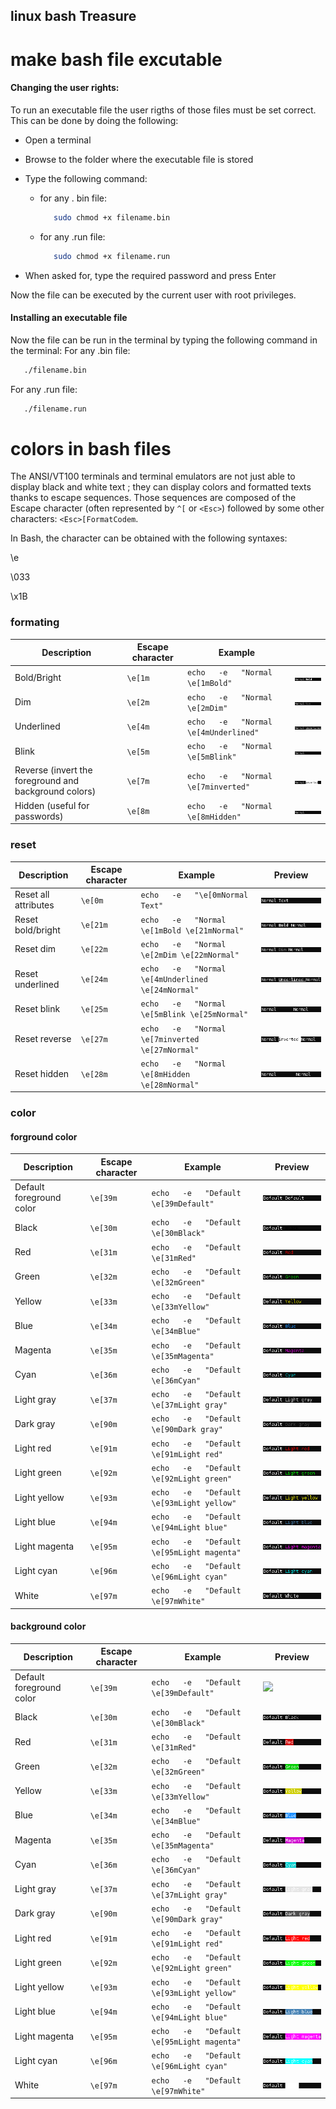 linux bash Treasure
---

# make bash file excutable

#### Changing the user rights:
To run an executable file the user rigths of those files must be set correct. This can be done by doing the following:

 - Open a terminal
 - Browse to the folder where the executable file is stored
 - Type the following command:
   - for any . bin file: 
     ```bash
        sudo chmod +x filename.bin
     ```
   - for any .run file: 
     ```bash
        sudo chmod +x filename.run
     ```
     
 - When asked for, type the required password and press Enter

Now the file can be executed by the current user with root privileges.

#### Installing an executable file
Now the file can be run in the terminal by typing the following command in the terminal:
For any .bin file: 
  ```bash
     ./filename.bin
  ```
For any .run file: 
  ```bash
     ./filename.run
  ```

# colors in bash files

The ANSI/VT100 terminals and terminal emulators are not just able to display black and white text ; they can display colors and formatted texts thanks to escape sequences. Those sequences are composed of the Escape character (often represented by ```^[``` or ```<Esc>```) followed by some other characters: ```<Esc>[FormatCodem```.

In Bash, the <Esc> character can be obtained with the following syntaxes:

\e

\033

\x1B

### formating 
  
| Description                                           | Escape character | Example                                    |     |
|-------------------------------------------------------|------------------|--------------------------------------------|-----|
| Bold/Bright                                           |```\e[1m```| ```echo   -e   "Normal \e[1mBold"```       | ![](linux-bash/pic/linux-bash-bold.png) |
| Dim                                                   |```\e[2m```| ```echo   -e   "Normal \e[2mDim"```        | ![](linux-bash/pic/linux-bash-dim.png)    |
| Underlined                                            |```\e[4m```| ```echo   -e   "Normal \e[4mUnderlined"``` | ![](linux-bash/pic/linux-bash-underline.png)    |
| Blink                                                 |```\e[5m```| ```echo   -e   "Normal \e[5mBlink"```      | ![](linux-bash/pic/linux-bash-blink.gif)    |
| Reverse (invert the foreground and background colors) |```\e[7m```| ```echo   -e   "Normal \e[7minverted"```   | ![](linux-bash/pic/linux-bash-reverse.png)    |
| Hidden (useful for passwords)                         |```\e[8m```| ```echo   -e   "Normal \e[8mHidden"```     | ![](linux-bash/pic/linux-bash-hidden.png)   |


### reset 

| Description          | Escape character | Example                                                 | Preview |
|----------------------|------------------|---------------------------------------------------------|---------|
| Reset all attributes |```\e[0m```| ```echo   -e   "\e[0mNormal Text"```                    | ![](linux-bash/pic/linux-bash-reset.png)        |
| Reset bold/bright    |```\e[21m```| ```echo   -e   "Normal \e[1mBold \e[21mNormal"```       | ![](linux-bash/pic/linux-bash-reset-bold.png)        |
| Reset dim            |```\e[22m```| ```echo   -e   "Normal \e[2mDim \e[22mNormal"```        | ![](linux-bash/pic/linux-bash-reset-dim.png)        |
| Reset underlined     |```\e[24m```| ```echo   -e   "Normal \e[4mUnderlined \e[24mNormal"``` | ![](linux-bash/pic/linux-bash-reset-underline.png)        |
| Reset blink          |```\e[25m```| ```echo   -e   "Normal \e[5mBlink \e[25mNormal"```      | ![](linux-bash/pic/linux-bash-reset-blink.gif)        |
| Reset reverse        |```\e[27m```| ```echo   -e   "Normal \e[7minverted \e[27mNormal"```   | ![](linux-bash/pic/linux-bash-reset-reverse.png)         |
| Reset hidden         |```\e[28m```| ```echo   -e   "Normal \e[8mHidden \e[28mNormal"```     | ![](linux-bash/pic/linux-bash-reset-hidden.png)       |

### color

#### forground color

| Description              | Escape character | Example                                         | Preview |
|--------------------------|------------------|-------------------------------------------------|---------|
| Default foreground color | ```\e[39m```     | ```echo   -e   "Default \e[39mDefault"```       |  ![](linux-bash/pic/linux-bash-color-default.png) |
| Black                    | ```\e[30m```     | ```echo   -e   "Default \e[30mBlack"```         |  ![](linux-bash/pic/linux-bash-color-black.png)        |
| Red                      | ```\e[31m```     | ```echo   -e   "Default \e[31mRed"```           |  ![](linux-bash/pic/linux-bash-color-red.png)       |
| Green                    | ```\e[32m```     | ```echo   -e   "Default \e[32mGreen"```         |  ![](linux-bash/pic/linux-bash-color-green.png)       |
| Yellow                   | ```\e[33m```     | ```echo   -e   "Default \e[33mYellow"```        |  ![](linux-bash/pic/linux-bash-color-yellow.png)       |
| Blue                     | ```\e[34m```     | ```echo   -e   "Default \e[34mBlue"```          |  ![](linux-bash/pic/linux-bash-color-blue.png)       |
| Magenta                  | ```\e[35m```     | ```echo   -e   "Default \e[35mMagenta"```       |  ![](linux-bash/pic/linux-bash-color-magenta.png)       |
| Cyan                     | ```\e[36m```     | ```echo   -e   "Default \e[36mCyan"```          |  ![](linux-bash/pic/linux-bash-color-cyan.png)       |
| Light gray               | ```\e[37m```     | ```echo   -e   "Default \e[37mLight gray"```    |  ![](linux-bash/pic/linux-bash-color-light-gray.png)       |
| Dark gray                | ```\e[90m```     | ```echo   -e   "Default \e[90mDark gray"```     |  ![](linux-bash/pic/linux-bash-color-dark-gray.png)       |
| Light red                | ```\e[91m```     | ```echo   -e   "Default \e[91mLight red"```     |  ![](linux-bash/pic/linux-bash-color-light-red.png)       |
| Light green              | ```\e[92m```     | ```echo   -e   "Default \e[92mLight green"```   |  ![](linux-bash/pic/linux-bash-color-light-green.png)      |
| Light yellow             | ```\e[93m```     | ```echo   -e   "Default \e[93mLight yellow"```  |  ![](linux-bash/pic/linux-bash-color-light-yellow.png)       |
| Light blue               | ```\e[94m```     | ```echo   -e   "Default \e[94mLight blue"```    |  ![](linux-bash/pic/linux-bash-color-light-blue.png)       |
| Light magenta            | ```\e[95m```     | ```echo   -e   "Default \e[95mLight magenta"``` |  ![](linux-bash/pic/linux-bash-color-light-magenta.png)       |
| Light cyan               | ```\e[96m```     | ```echo   -e   "Default \e[96mLight cyan"```    |  ![](linux-bash/pic/linux-bash-color-light-cyan.png)       |
| White                    | ```\e[97m```     | ```echo   -e   "Default \e[97mWhite"```         |  ![](linux-bash/pic/linux-bash-color-white.png)       |

#### background color

| Description              | Escape character | Example                                         | Preview |
|--------------------------|------------------|-------------------------------------------------|---------|
| Default foreground color | ```\e[39m```     | ```echo   -e   "Default \e[39mDefault"```       | ![](linux-bash/pic/linux-bash-bgcolor-default.png)        |
| Black                    | ```\e[30m```     | ```echo   -e   "Default \e[30mBlack"```         |  ![](linux-bash/pic/linux-bash-bgcolor-black.png)       |
| Red                      | ```\e[31m```     | ```echo   -e   "Default \e[31mRed"```           |  ![](linux-bash/pic/linux-bash-bgcolor-red.png)       |
| Green                    | ```\e[32m```     | ```echo   -e   "Default \e[32mGreen"```         |  ![](linux-bash/pic/linux-bash-bgcolor-green.png)       |
| Yellow                   | ```\e[33m```     | ```echo   -e   "Default \e[33mYellow"```        |  ![](linux-bash/pic/linux-bash-bgcolor-yellow.png)       |
| Blue                     | ```\e[34m```     | ```echo   -e   "Default \e[34mBlue"```          |  ![](linux-bash/pic/linux-bash-bgcolor-blue.png)       |
| Magenta                  | ```\e[35m```     | ```echo   -e   "Default \e[35mMagenta"```       |  ![](linux-bash/pic/linux-bash-bgcolor-magenta.png)       |
| Cyan                     | ```\e[36m```     | ```echo   -e   "Default \e[36mCyan"```          |  ![](linux-bash/pic/linux-bash-bgcolor-cyan.png)       |
| Light gray               | ```\e[37m```     | ```echo   -e   "Default \e[37mLight gray"```    |  ![](linux-bash/pic/linux-bash-bgcolor-light-gray.png)       |
| Dark gray                | ```\e[90m```     | ```echo   -e   "Default \e[90mDark gray"```     |  ![](linux-bash/pic/linux-bash-bgcolor-dark-gray.png)       |
| Light red                | ```\e[91m```     | ```echo   -e   "Default \e[91mLight red"```     |  ![](linux-bash/pic/linux-bash-bgcolor-light-red.png)       |
| Light green              | ```\e[92m```     | ```echo   -e   "Default \e[92mLight green"```   |  ![](linux-bash/pic/linux-bash-bgcolor-light-green.png)       |
| Light yellow             | ```\e[93m```     | ```echo   -e   "Default \e[93mLight yellow"```  |  ![](linux-bash/pic/linux-bash-bgcolor-light-yellow.png)       |
| Light blue               | ```\e[94m```     | ```echo   -e   "Default \e[94mLight blue"```    |  ![](linux-bash/pic/linux-bash-bgcolor-light-blue.png)       |
| Light magenta            | ```\e[95m```     | ```echo   -e   "Default \e[95mLight magenta"``` |  ![](linux-bash/pic/linux-bash-bgcolor-light-magenta.png)       |
| Light cyan               | ```\e[96m```     | ```echo   -e   "Default \e[96mLight cyan"```    |  ![](linux-bash/pic/linux-bash-bgcolor-light-cyan.png)       |
| White                    | ```\e[97m```     | ```echo   -e   "Default \e[97mWhite"```         |  ![](linux-bash/pic/linux-bash-bgcolor-white.png)       |